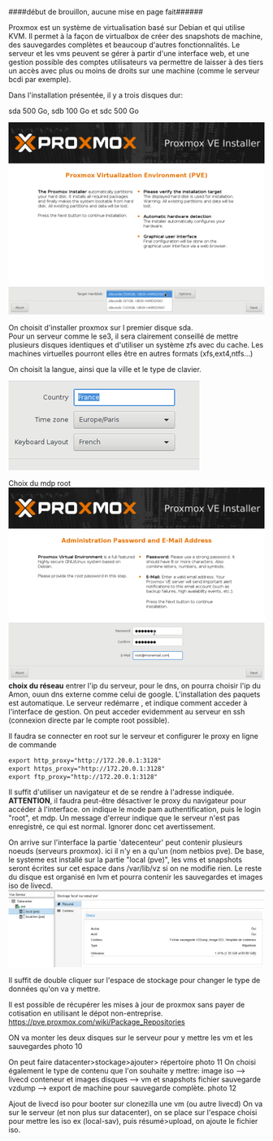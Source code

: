 ####début de brouillon, aucune mise en page fait######

Proxmox est un système de virtualisation basé sur Debian et qui utilise KVM. Il permet à la façon de virtualbox de créer des  snapshots de machine, des sauvegardes complètes et beaucoup d'autres fonctionnalités. 
Le serveur et les vms peuvent se gérer à partir d'une interface web, et une gestion possible des comptes utilisateurs va permettre de laisser à des tiers un accès avec plus ou moins de droits sur une machine (comme le serveur bcdi par exemple).  

Dans l'installation présentée, il y a trois disques dur:

sda 500 Go, sdb 100 Go et sdc 500 Go

![01](images/01.png)

On choisit d'installer proxmox sur l premier disque sda.  
Pour un serveur comme le se3, il sera clairement conseillé de mettre plusieurs disques identiques et d'utiliser un système zfs avec du cache. Les machines virtuelles pourront elles être en autres formats (xfs,ext4,ntfs...)

On choisit la langue, ainsi que la ville et le type de clavier.
![02](images/02.png)

Choix du mdp root
![03](images/03.png)
**choix du réseau**
entrer l'ip du serveur, pour le dns, on pourra choisir l'ip du Amon, ouun dns externe comme celui de google.
L'installation des paquets est automatique.
Le serveur redémarre , et indique comment acceder à l'interface de gestion. On peut acceder evidemment au serveur en ssh (connexion directe par le compte root possible).


Il faudra se connecter en root sur le serveur et configurer le proxy en ligne de commande

```
export http_proxy="http://172.20.0.1:3128"
export https_proxy="http://172.20.0.1:3128"
export ftp_proxy="http://172.20.0.1:3128"
```

Il suffit d'utiliser un navigateur et de se rendre à l'adresse indiquée. 
**ATTENTION**, il faudra peut-être désactiver le proxy du navigateur pour accéder à l'interface.
on indique le mode pam authentification, puis le login "root", et mdp.
Un message d'erreur indique que le serveur n'est pas enregistré, ce qui est normal. Ignorer donc cet avertissement.


On arrive sur l'interface
la partie 'datecenteur' peut contenir plusieurs noeuds (serveurs proxmox). ici il n'y en a qu'un (nom netbios pve).
De base, le systeme est installé sur la partie "local (pve)", les vms et snapshots seront écrites sur cet espace dans /var/lib/vz  si on ne modifie rien. 
Le reste du disque est organisé en lvm et pourra contenir les sauvegardes et images iso de livecd.
![08](images/08.png)

Il suffit de double cliquer sur l'espace de stockage pour changer le type de données qu'on va y mettre.

Il est possible de récupérer les mises à jour de proxmox sans payer de cotisation en utilisant le dépot non-entreprise.
https://pve.proxmox.com/wiki/Package_Repositories

ON va monter les deux disques sur le serveur pour y mettre les vm et les sauvegardes
photo 10

On peut faire datacenter>stockage>ajouter> répertoire
photo 11
On choisi également le type de contenu que l'on souhaite y mettre:
image iso --> livecd
conteneur et images disques --> vm et snapshots
fichier sauvegarde vzdump --> export de machine pour sauvegarde complète.
photo 12




Ajout de livecd iso pour booter sur clonezilla une vm (ou autre livecd)
On va sur le serveur (et non plus sur datacenter), on se place sur l'espace choisi pour mettre les iso ex (local-sav), puis résumé>upload, on ajoute le fichier iso.




